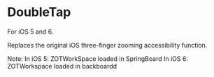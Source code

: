 DoubleTap
=========

For iOS 5 and 6.

Replaces the original iOS three-finger zooming accessibility function.

Note:
In iOS 5: ZOTWorkSpace loaded in SpringBoard
In iOS 6: ZOTWorkspace loaded in backboardd

